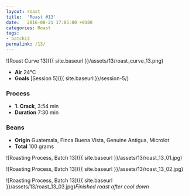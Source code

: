 ```yaml
---
layout: roast
title:  'Roast #13'
date:   2016-08-21 17:05:00 +0100
categories: Roast
tags:
- batch13
permalink: /13/
---
```


<meta name="twitter:card" content="summary_large_image">
<meta name="twitter:site" content="Balconia Coffee">
<meta name="twitter:creator" content="@berndplontsch">
<meta name="twitter:image:width" content="435" />
<meta name="twitter:image:width" content="256" />

<meta name="twitter:title" content="Roast #13" />
<meta name="twitter:description" content="Guatemala, Finca Buena Vista, Genuine Antigua, Microlot, 100 grams">
<meta name="twitter:image" content="http://balconia.plontsch.de/assets/13/twitter_roast_curve_13.jpg">
<meta name="twitter:url" content="http://balconia.plontsch.de/13/" />


![Roast Curve 13]({{ site.baseurl }}/assets/13/roast_curve_13.png)

* **Air** 24°C
* **Goals** [Session 5]({{ site.baseurl }}/session-5/)

### Process

* **1. Crack**, 3:54 min
* **Duration** 7:30 min

### Beans

* **Origin** Guatemala, Finca Buena Vista, Genuine Antigua, Microlot
* **Total** 100 grams

![Roasting Process, Batch 13]({{ site.baseurl }}/assets/13/roast_13_01.jpg)

![Roasting Process, Batch 13]({{ site.baseurl }}/assets/13/roast_13_02.jpg)

![Roasting Process, Batch 13]({{ site.baseurl }}/assets/13/roast_13_03.jpg)*Finished roast after cool down*
